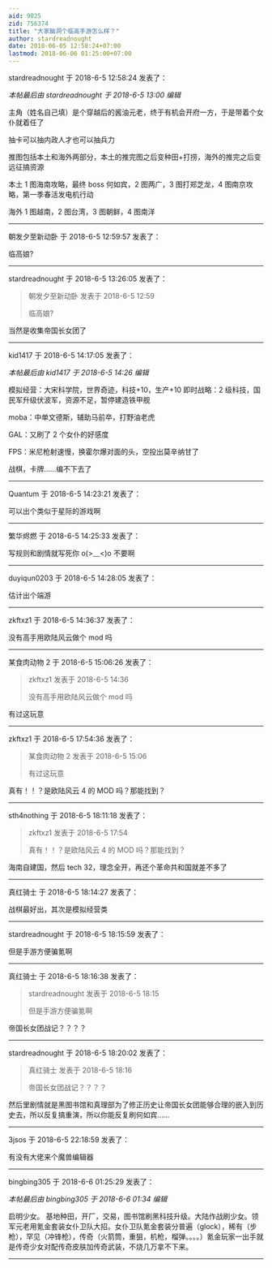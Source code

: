 ```yaml
---
aid: 9025
zid: 756374
title: "大家脑洞个临高手游怎么样？"
author: stardreadnought
date: 2018-06-05 12:58:24+07:00
lastmod: 2018-06-06 01:25:00+07:00
---
```


stardreadnought 于 2018-6-5 12:58:24 发表了：

_本帖最后由 stardreadnought 于 2018-6-5 13:00 编辑_

主角（姓名自己填）是个穿越后的酱油元老，终于有机会开府一方，于是带着个女仆就着任了

抽卡可以抽内政人才也可以抽兵力

推图包括本土和海外两部分，本土的推完图之后变种田+打捞，海外的推完之后变远征搞资源

本土 1 图海南攻略，最终 boss 何如宾，2 图两广，3 图打郑芝龙，4 图南京攻略，第一季春活发电机行动

海外 1 图越南，2 图台湾，3 图朝鲜，4 图南洋

---

朝发夕至新动卧 于 2018-6-5 12:59:57 发表了：

临高娘?

---

stardreadnought 于 2018-6-5 13:26:05 发表了：

> 朝发夕至新动卧 发表于 2018-6-5 12:59
>
> 临高娘?

当然是收集帝国长女团了

---

kid1417 于 2018-6-5 14:17:05 发表了：

_本帖最后由 kid1417 于 2018-6-5 14:26 编辑_

模拟经营：大宋科学院，世界奇迹，科技+10，生产+10 即时战略：2 级科技，国民军升级伏波军，资源不足，暂停建造铁甲舰

moba：中单文德斯，辅助马前卒，打野油老虎

GAL：又刷了 2 个女仆的好感度

FPS：米尼枪射速慢，换霍尔爆对面的头，空投出莫辛纳甘了

战棋，卡牌……编不下去了

---

Quantum 于 2018-6-5 14:23:21 发表了：

可以出个类似于星际的游戏啊

---

繁华烬燃 于 2018-6-5 14:25:33 发表了：

写规则和剧情就写死你 o(&gt;﹏&lt;)o 不要啊

---

duyiqun0203 于 2018-6-5 14:28:05 发表了：

估计出个端游

---

zkftxz1 于 2018-6-5 14:36:37 发表了：

没有高手用欧陆风云做个 mod 吗

---

某食肉动物 2 于 2018-6-5 15:06:26 发表了：

> zkftxz1 发表于 2018-6-5 14:36
>
> 没有高手用欧陆风云做个 mod 吗

有过这玩意

---

zkftxz1 于 2018-6-5 17:54:36 发表了：

> 某食肉动物 2 发表于 2018-6-5 15:06
>
> 有过这玩意

真有！！？是欧陆风云 4 的 MOD 吗？那能找到？

---

sth4nothing 于 2018-6-5 18:11:18 发表了：

> zkftxz1 发表于 2018-6-5 17:54
>
> 真有！！？是欧陆风云 4 的 MOD 吗？那能找到？

海南自建国，然后 tech 32，理念全开，再还个革命共和国就差不多了

---

真红骑士 于 2018-6-5 18:14:27 发表了：

战棋最好出，其次是模拟经营类

---

stardreadnought 于 2018-6-5 18:15:59 发表了：

但是手游方便骗氪啊

---

真红骑士 于 2018-6-5 18:16:38 发表了：

> stardreadnought 发表于 2018-6-5 18:15
>
> 但是手游方便骗氪啊

帝国长女团战记？？？？

---

stardreadnought 于 2018-6-5 18:20:02 发表了：

> 真红骑士 发表于 2018-6-5 18:16
>
> 帝国长女团战记？？？？

然后里剧情就是黑图书馆和真理部为了修正历史让帝国长女团能够合理的嵌入到历史去，所以反复搞重演，所以你能反复刷何如宾……

---

3jsos 于 2018-6-5 22:18:59 发表了：

有没有大佬来个魔兽编辑器

---

bingbing305 于 2018-6-6 01:25:29 发表了：

_本帖最后由 bingbing305 于 2018-6-6 01:34 编辑_

启明少女。 基地种田，开厂，交易，图书馆刷黑科技升级。大陆作战刷少女。领军元老用氪金套装女仆卫队大招。女仆卫队氪金套装分普遍（glock），稀有（步枪），罕见（冲锋枪），传奇（火箭筒，重狙，机枪，榴弹。。。。）氪金玩家一出手就是传奇少女对配传奇皮肤加传奇武装，不烧几万拿不下来。

---
